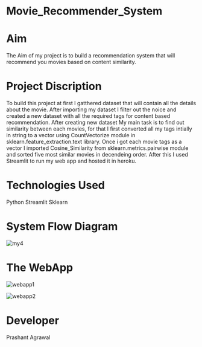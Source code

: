 # Movie_Recommender_System

# Aim
The Aim of my project is to build a recommendation system that will recommend you movies based on content similarity.

# Project Discription
To build this project at first I gatthered dataset that will contain all the details about the movie. After importing my dataset I filter out the noice and created a new dataset with all the required tags for content based recommendation. After creating new dataset My main task is to find out similarity between each movies, for that I first converted all my tags intially in string to a vector using CountVectorize module in sklearn.feature_extraction.text library. Once i got each movie tags as a vector I imported Cosine_Similarity from sklearn.metrics.pairwise module and sorted five most similar movies in decendeing order. After this I used Streamlit to run my web app and hosted it in heroku.

# Technologies Used
Python
Streamlit
Sklearn

# System Flow Diagram
![my4](https://user-images.githubusercontent.com/80889801/170462931-9dbc99de-8590-42cb-90d8-db22441a548b.png)

# The WebApp
![webapp1](https://user-images.githubusercontent.com/80889801/170466575-8bae6d92-34aa-4641-86bd-2fdd0ddb3325.png)

![webapp2](https://user-images.githubusercontent.com/80889801/170466692-01995d00-c042-48c0-90c8-53f8f39b97d6.png)

# Developer

Prashant Agrawal
